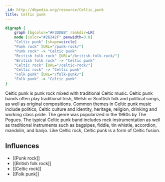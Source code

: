 ```yaml
---
_id: http://dbpedia.org/resource/Celtic_punk
title: Celtic punk
---
```


```dot
digraph {
	graph [bgcolor="#F3DDB8" rankdir=LR]
	node [color="#26242F" penwidth=3.0]
	"Celtic punk" [shape=circle]
	"Punk rock" [URL="/punk-rock/"]
	"Punk rock" -> "Celtic punk"
	"British folk rock" [URL="/british-folk-rock/"]
	"British folk rock" -> "Celtic punk"
	"Celtic rock" [URL="/celtic-rock/"]
	"Celtic rock" -> "Celtic punk"
	"Folk punk" [URL="/folk-punk/"]
	"Folk punk" -> "Celtic punk"
}
```

Celtic punk is punk rock mixed with traditional Celtic music. Celtic punk bands often play traditional Irish, Welsh or Scottish folk and political songs, as well as original compositions. Common themes in Celtic punk music include politics, Celtic culture and identity, heritage, religion, drinking and working class pride. The genre was popularized in the 1980s by The Pogues. The typical Celtic punk band includes rock instrumentation as well as traditional instruments such as bagpipes, fiddle, tin whistle, accordion, mandolin, and banjo. Like Celtic rock, Celtic punk is a form of Celtic fusion.

## Influences
- [[Punk rock]]
- [[British folk rock]]
- [[Celtic rock]]
- [[Folk punk]]
